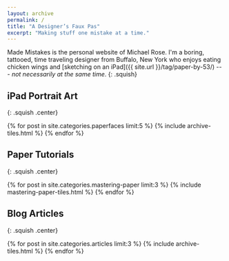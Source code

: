```yaml
---
layout: archive
permalink: /
title: "A Designer’s Faux Pas"
excerpt: "Making stuff one mistake at a time."
---
```


Made Mistakes is the personal website of Michael Rose. I'm a boring, tattooed, time traveling designer from Buffalo, New York who enjoys eating chicken wings and [sketching on an iPad]({{ site.url }}/tag/paper-by-53/) --- *not necessarily at the same time*.
{: .squish}

## iPad Portrait Art
{: .squish .center}

<div class="tiles">
{% for post in site.categories.paperfaces limit:5 %}
  {% include archive-tiles.html %}
{% endfor %}
</div><!-- /.tiles -->

## Paper Tutorials
{: .squish .center}

<div class="tiles">
{% for post in site.categories.mastering-paper limit:3 %}
  {% include mastering-paper-tiles.html %}
{% endfor %}
</div><!-- /.tiles -->

## Blog Articles
{: .squish .center}

<div class="tiles">
{% for post in site.categories.articles limit:3 %}
  {% include archive-tiles.html %}
{% endfor %}
</div><!-- /.tiles -->
